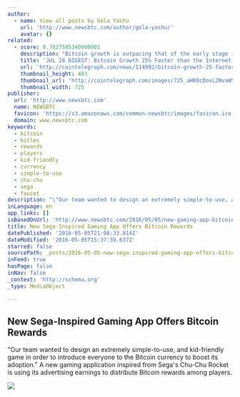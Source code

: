 ```yaml
---
author:
  - name: View all posts by Gola Yashu
    url: 'http://www.newsbtc.com/author/gola-yashu/'
    avatar: {}
related:
  - score: 0.7827585340000001
    description: "Bitcoin growth is outpacing that of the early stage internet by almost 25%; an Estonian Angel List service will utilize Bitcoin's blockchain to secure its marketplace, and more top stories for July 28. In terms of investment, Bitcoin growth is outpacing that of the early stage internet by almost 25%, according to the latest figures compiled by IB Times UK."
    title: 'JUL 28 DIGEST: Bitcoin Growth 25% Faster than the Internet in 90s; Estonian Angel List Service Secures Marketplace with BTC Blockchain'
    url: 'http://cointelegraph.com/news/114992/bitcoin-growth-25-faster-than-the-internet-in-90s-estonian-angel-list-service-secures-marketplace-with-btc-blockchain'
    thumbnail_height: 483
    thumbnail_url: 'http://cointelegraph.com/images/725_aHR0cDovL2NvaW50ZWxlZ3JhcGguY29tL3N0b3JhZ2UvdXBsb2Fkcy92aWV3Lzk5MTkyNTk1NTE2YTJkMjFlYzE5NmJlZDM2MjYyNDQ1LnBuZw==.jpg'
    thumbnail_width: 725
publisher:
  url: 'http://www.newsbtc.com'
  name: NEWSBTC
  favicon: 'https://s3.amazonaws.com/common-newsbtc/images/favicon.ico'
  domain: www.newsbtc.com
keywords:
  - bitcoin
  - bitles
  - rewards
  - players
  - kid-friendly
  - currency
  - simple-to-use
  - chu-chu
  - sega
  - faucet
description: "\"Our team wanted to design an extremely simple-to-use, and kid-friendly game in order to introduce everyone to the Bitcoin currency to boost its adoption.\" A new gaming application inspired from Sega's Chu-Chu Rocket is using its advertising earnings to distribute Bitcoin rewards among players."
inLanguage: en
app_links: []
isBasedOnUrl: 'http://www.newsbtc.com/2016/05/05/new-gaming-app-bitcoin-rewards/'
title: New Sega-Inspired Gaming App Offers Bitcoin Rewards
datePublished: '2016-05-05T21:08:33.014Z'
dateModified: '2016-05-05T15:37:39.637Z'
starred: false
sourcePath: _posts/2016-05-05-new-sega-inspired-gaming-app-offers-bitcoin-rewards.md
inFeed: true
hasPage: false
inNav: false
_context: 'http://schema.org'
_type: MediaObject

---
```

<article style=""><h1>New Sega-Inspired Gaming App Offers Bitcoin Rewards</h1><p>"Our team wanted to design an extremely simple-to-use, and kid-friendly game in order to introduce everyone to the Bitcoin currency to boost its adoption." A new gaming application inspired from Sega's Chu-Chu Rocket is using its advertising earnings to distribute Bitcoin rewards among players.</p><img src="http://s3.amazonaws.com/main-newsbtc-images/2016/05/05162634/Sega-1.jpg" /></article>
